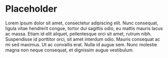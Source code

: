 # Placeholder

Lorem ipsum dolor sit amet, consectetur adipiscing elit. Nunc consequat, ligula vitae hendrerit congue, tortor dui sagittis odio, eu mattis mauris lacus ac massa. Etiam id elit aliquet, pellentesque orci sit amet, rutrum nibh. Suspendisse id porttitor orci, sit amet interdum odio. Mauris consequat ac mi sed maximus. Ut ac convallis erat. Nulla id augue sem. Nunc molestie magna non neque consequat, et dignissim augue vestibulum.
